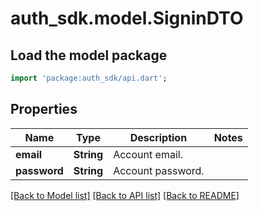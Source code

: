 # auth_sdk.model.SigninDTO

## Load the model package
```dart
import 'package:auth_sdk/api.dart';
```

## Properties
Name | Type | Description | Notes
------------ | ------------- | ------------- | -------------
**email** | **String** | Account email. | 
**password** | **String** | Account password. | 

[[Back to Model list]](../README.md#documentation-for-models) [[Back to API list]](../README.md#documentation-for-api-endpoints) [[Back to README]](../README.md)


